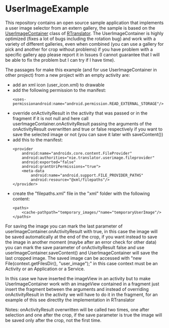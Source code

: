 # UserImageExample
This repository contains an open source sample application that implements a user image selector from an extern gallery, the sample is based on the <a href="https://github.com/niedev/RTranslator/blob/master/app/src/main/java/nie/translator/rtranslatordevedition/settings/UserImageContainer.java" target="_blank" rel="noopener noreferrer">UserImageContainer</a> class of <a href="https://github.com/niedev/RTranslator" target="_blank" rel="noopener noreferrer">RTranslator</a>.
The UserImageContainer is highly optimized (fixes a lot of bugs including the rotation bug) and work with a variety of different galleries, even when combined
(you can use a gallery for pick and another for crop without problems)
if you have problem with a specific gallery app please report it in Issues (I cannot guarantee that I will be able to fix the problem but I can try if I have time).

The passages for make this example (and for use UserImageContainer in other project) from a new project with an empty activity are:

- add an xml icon (user_icon.xml) to drawable
- add the following permission to the manifest: 
  ```
  <uses-permissionandroid:name="android.permission.READ_EXTERNAL_STORAGE"/>
  ```
- override onActivityResult in the activity that was passed or in the fragment if it is not null and here call userImageContainer.onActivityResult passing the arguments
of the onActivityResult overwritten and true or false respectively if you want to save the selected image or not (you can save it later with saveContent())
- add this to the manifest:
  ```
  <provider
	  android:name="androidx.core.content.FileProvider"
	  android:authorities="nie.translator.userimage.fileprovider"
	  android:exported="false"
	  android:grantUriPermissions="true">
	  <meta-data
		  android:name="android.support.FILE_PROVIDER_PATHS"
		  android:resource="@xml/filepaths"/>
  </provider>
  ```
- create the "filepaths.xml" file in the "xml" folder with the following content:
  ```
  <paths>
	  <cache-pathpath="temporary_images/"name="temporaryUserImage"/>
  </paths>
  ```


For saving the image you can mark the last parameter of userImageContainer.onActivityResult with true, in this case the image will be saved automatically at the end of the crop, 
if you want instead to save the image in another moment (maybe after an error check for other data) you can mark the save parameter of onActivityResult false and use
userImageContainer.saveContent() and UserImageContainer will save the last cropped image.
The saved image can be accessed with "new File(context.getFilesDir(), "user_image");" in this case context must be an Activity or an Application or a Service.

In this case we have inserted the imageView in an activity but to make UserImageContainer work with an imageView contained in a fragment just insert the fragment 
between the arguments and instead of overriding onActivityResult in the activity we will have to do it in the fragment, for an example of this see directlty the
implementation in RTranslator 

Notes: onActivityResult overwritten will be called two times, one after selection and one after the crop, if the save parameter is true the image will be saved only after
the crop, not the first time.
